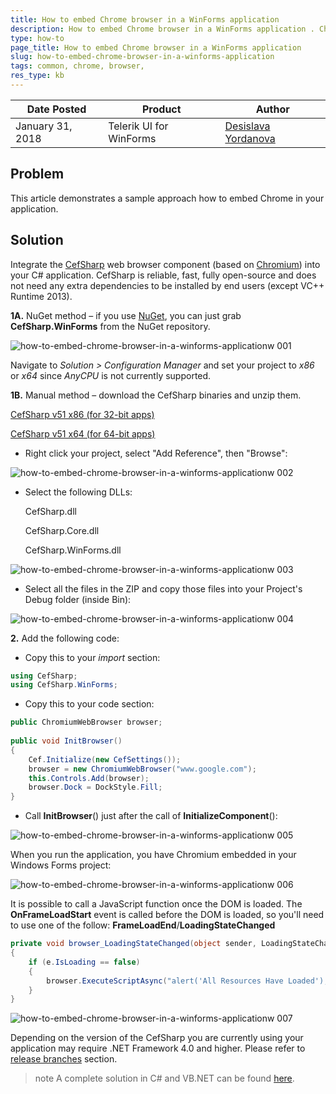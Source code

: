 ```yaml
---
title: How to embed Chrome browser in a WinForms application 
description: How to embed Chrome browser in a WinForms application . Check it now!
type: how-to
page_title: How to embed Chrome browser in a WinForms application 
slug: how-to-embed-chrome-browser-in-a-winforms-application
tags: common, chrome, browser, 
res_type: kb
---
```


|Date Posted|Product|Author|
|----|----|----|
|January 31, 2018|Telerik UI for WinForms|[Desislava Yordanova](https://www.telerik.com/blogs/author/desislava-yordanova)| 

## Problem

This article demonstrates a sample approach how to embed Chrome in your application.

## Solution

Integrate the [CefSharp](http://cefsharp.github.io/) web browser component (based on [Chromium](https://en.wikipedia.org/wiki/Chromium_%28web_browser%29)) into your C# application. CefSharp is reliable, fast, fully open-source and does not need any extra dependencies to be installed by end users (except VC++ Runtime 2013).

**1A.** NuGet method – if you use [NuGet](https://www.nuget.org/), you can just grab **CefSharp.WinForms** from the NuGet repository.

![how-to-embed-chrome-browser-in-a-winforms-applicationw 001](images/how-to-embed-chrome-browser-in-a-winforms-application001.png) 

Navigate to *Solution &gt; Configuration Manager* and set your project to *x86* or *x64* since *AnyCPU* is not currently supported.

**1B.** Manual method – download the CefSharp binaries and unzip them.

[CefSharp v51 x86 (for 32-bit apps)](https://raw.githubusercontent.com/hgupta9/CefsharpSite/gh-pages/files/CefSharp51_x32.zip)

[CefSharp v51 x64 (for 64-bit apps)](https://raw.githubusercontent.com/hgupta9/CefsharpSite/gh-pages/files/CefSharp51_x64.zip)

- Right click your project, select "Add Reference", then "Browse":

![how-to-embed-chrome-browser-in-a-winforms-applicationw 002](images/how-to-embed-chrome-browser-in-a-winforms-application002.png)  

- Select the following DLLs:

	CefSharp.dll

	CefSharp.Core.dll

	CefSharp.WinForms.dll

![how-to-embed-chrome-browser-in-a-winforms-applicationw 003](images/how-to-embed-chrome-browser-in-a-winforms-application003.png)  

- Select all the files in the ZIP and copy those files into your Project's Debug folder (inside Bin):

![how-to-embed-chrome-browser-in-a-winforms-applicationw 004](images/how-to-embed-chrome-browser-in-a-winforms-application004.png)   

**2\.** Add the following code:

- Copy this to your *import* section:


````C#
using CefSharp;
using CefSharp.WinForms; 

```` 

- Copy this to your code section:

````C#
public ChromiumWebBrowser browser;
 
public void InitBrowser()
{
    Cef.Initialize(new CefSettings());
    browser = new ChromiumWebBrowser("www.google.com");
    this.Controls.Add(browser);
    browser.Dock = DockStyle.Fill;
}

````

- Call **InitBrowser**() just after the call of **InitializeComponent**():

![how-to-embed-chrome-browser-in-a-winforms-applicationw 005](images/how-to-embed-chrome-browser-in-a-winforms-application005.png)  

When you run the application, you have Chromium embedded in your Windows Forms project:

![how-to-embed-chrome-browser-in-a-winforms-applicationw 006](images/how-to-embed-chrome-browser-in-a-winforms-application006.gif)  

It is possible to call a JavaScript function once the DOM is loaded. The **OnFrameLoadStart** event is called before the DOM is loaded, so you'll need to use one of the follow: **FrameLoadEnd**/**LoadingStateChanged**

````C#
private void browser_LoadingStateChanged(object sender, LoadingStateChangedEventArgs e)
{
    if (e.IsLoading == false)
    {
        browser.ExecuteScriptAsync("alert('All Resources Have Loaded');");
    }
}

````

![how-to-embed-chrome-browser-in-a-winforms-applicationw 007](images/how-to-embed-chrome-browser-in-a-winforms-application007.png)  

Depending on the version of the CefSharp you are currently using your application may require .NET Framework 4.0 and higher. Please refer to [release branches](https://github.com/cefsharp/CefSharp#release-branches) section.  
  
>note A complete solution in C# and VB.NET can be found [here](https://github.com/telerik/winforms-sdk/tree/master/WinFormsChromium).



